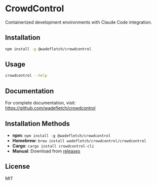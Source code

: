 # CrowdControl

Containerized development environments with Claude Code integration.

## Installation

```bash
npm install -g @wadefletch/crowdcontrol
```

## Usage

```bash
crowdcontrol --help
```

## Documentation

For complete documentation, visit: https://github.com/wadefletch/crowdcontrol

## Installation Methods

- **npm**: `npm install -g @wadefletch/crowdcontrol`
- **Homebrew**: `brew install wadefletch/crowdcontrol/crowdcontrol`
- **Cargo**: `cargo install crowdcontrol-cli`
- **Manual**: Download from [releases](https://github.com/wadefletch/crowdcontrol/releases)

## License

MIT